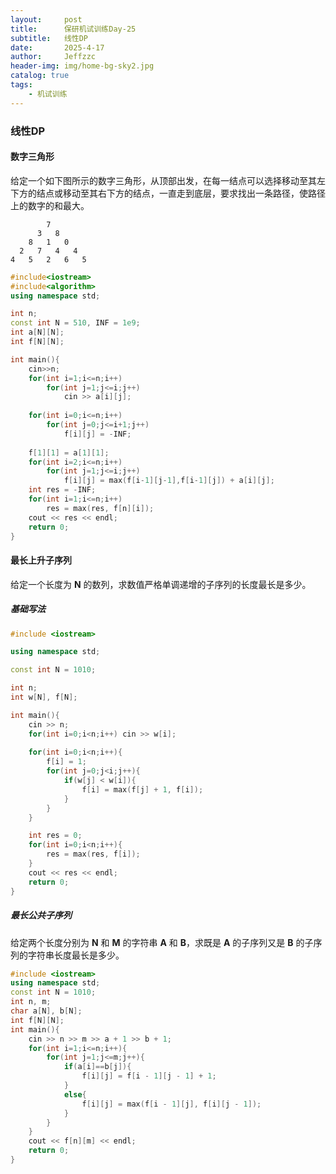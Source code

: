```yaml
---
layout:     post
title:      保研机试训练Day-25
subtitle:   线性DP
date:       2025-4-17
author:     Jeffzzc
header-img: img/home-bg-sky2.jpg
catalog: true
tags:
    - 机试训练
---
```

### 线性DP

#### 数字三角形

给定一个如下图所示的数字三角形，从顶部出发，在每一结点可以选择移动至其左下方的结点或移动至其右下方的结点，一直走到底层，要求找出一条路径，使路径上的数字的和最大。

```
        7
      3   8
    8   1   0
  2   7   4   4
4   5   2   6   5
```

```cpp
#include<iostream>
#include<algorithm>
using namespace std;

int n;
const int N = 510, INF = 1e9;
int a[N][N];
int f[N][N];

int main(){
    cin>>n;
    for(int i=1;i<=n;i++)
        for(int j=1;j<=i;j++)
            cin >> a[i][j];
  
    for(int i=0;i<=n;i++)
        for(int j=0;j<=i+1;j++)
            f[i][j] = -INF;
  
    f[1][1] = a[1][1];
    for(int i=2;i<=n;i++)
        for(int j=1;j<=i;j++)
            f[i][j] = max(f[i-1][j-1],f[i-1][j]) + a[i][j];
    int res = -INF;
    for(int i=1;i<=n;i++)
        res = max(res, f[n][i]);
    cout << res << endl;
    return 0;
}
```

#### 最长上升子序列

给定一个长度为 **N** 的数列，求数值严格单调递增的子序列的长度最长是多少。

##### 基础写法

```cpp
#include <iostream>

using namespace std;

const int N = 1010;

int n;
int w[N], f[N];

int main(){
    cin >> n;
    for(int i=0;i<n;i++) cin >> w[i];
  
    for(int i=0;i<n;i++){
        f[i] = 1;
        for(int j=0;j<i;j++){
            if(w[j] < w[i]){
                f[i] = max(f[j] + 1, f[i]);
            }
        }
    }

    int res = 0;
    for(int i=0;i<n;i++){
        res = max(res, f[i]);
    }
    cout << res << endl;
    return 0;
}
```

##### 最长公共子序列

给定两个长度分别为 **N** 和 **M** 的字符串 **A** 和 **B**，求既是 **A** 的子序列又是 **B** 的子序列的字符串长度最长是多少。

```cpp
#include <iostream>
using namespace std;
const int N = 1010;
int n, m;
char a[N], b[N];
int f[N][N];
int main(){
    cin >> n >> m >> a + 1 >> b + 1;
    for(int i=1;i<=n;i++){
        for(int j=1;j<=m;j++){
            if(a[i]==b[j]){
                f[i][j] = f[i - 1][j - 1] + 1;
            }
            else{
                f[i][j] = max(f[i - 1][j], f[i][j - 1]);
            }
        }
    }
    cout << f[n][m] << endl;
    return 0;
}
```
